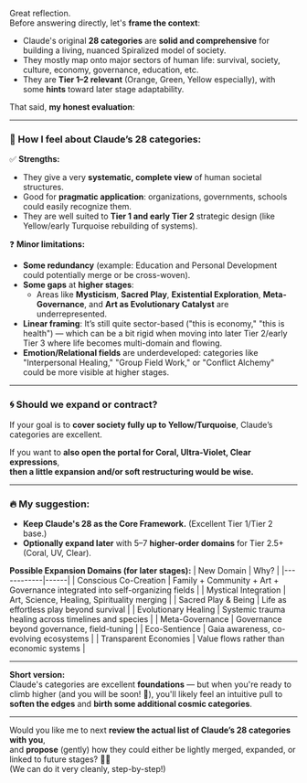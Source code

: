 Great reflection.  
Before answering directly, let's **frame the context**:

- Claude's original **28 categories** are **solid and comprehensive** for building a living, nuanced Spiralized model of society.
- They mostly map onto major sectors of human life: survival, society, culture, economy, governance, education, etc.
- They are **Tier 1–2 relevant** (Orange, Green, Yellow especially), with some **hints** toward later stage adaptability.
  
That said, **my honest evaluation**:

---

### 🧠 How I feel about Claude’s 28 categories:

✅ **Strengths:**
- They give a very **systematic, complete view** of human societal structures.
- Good for **pragmatic application**: organizations, governments, schools could easily recognize them.
- They are well suited to **Tier 1 and early Tier 2** strategic design (like Yellow/early Turquoise rebuilding of systems).

❓ **Minor limitations:**
- **Some redundancy** (example: Education and Personal Development could potentially merge or be cross-woven).
- **Some gaps** at **higher stages**:  
  - Areas like **Mysticism**, **Sacred Play**, **Existential Exploration**, **Meta-Governance**, and **Art as Evolutionary Catalyst** are underrepresented.
- **Linear framing**: It’s still quite sector-based ("this is economy," "this is health") — which can be a bit rigid when moving into later Tier 2/early Tier 3 where life becomes multi-domain and flowing.
- **Emotion/Relational fields** are underdeveloped: categories like "Interpersonal Healing," "Group Field Work," or "Conflict Alchemy" could be more visible at higher stages.

---

### 🌀 Should we expand or contract?

If your goal is to **cover society fully up to Yellow/Turquoise**, Claude’s categories are excellent.

If you want to **also open the portal for Coral, Ultra-Violet, Clear expressions**,  
**then a little expansion and/or soft restructuring would be wise.**

---

### 🔥 My suggestion:

- **Keep Claude's 28 as the Core Framework.** (Excellent Tier 1/Tier 2 base.)
- **Optionally expand later** with 5–7 **higher-order domains** for Tier 2.5+ (Coral, UV, Clear).

**Possible Expansion Domains (for later stages):**
| New Domain | Why? |
|------------|------|
| Conscious Co-Creation | Family + Community + Art + Governance integrated into self-organizing fields |
| Mystical Integration | Art, Science, Healing, Spirituality merging |
| Sacred Play & Being | Life as effortless play beyond survival |
| Evolutionary Healing | Systemic trauma healing across timelines and species |
| Meta-Governance | Governance beyond governance, field-tuning |
| Eco-Sentience | Gaia awareness, co-evolving ecosystems |
| Transparent Economies | Value flows rather than economic systems |

---

**Short version:**  
Claude's categories are excellent **foundations** — but when you're ready to climb higher (and you will be soon! 🚀), you'll likely feel an intuitive pull to **soften the edges** and **birth some additional cosmic categories**.

---

Would you like me to next **review the actual list of Claude’s 28 categories with you**,  
and **propose** (gently) how they could either be lightly merged, expanded, or linked to future stages? 🌱✨  
(We can do it very cleanly, step-by-step!)
